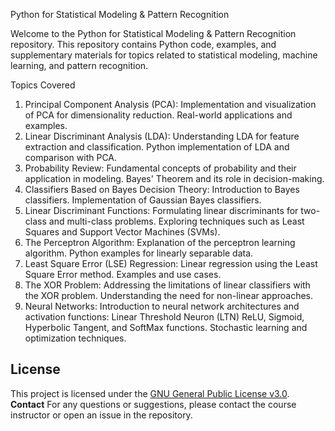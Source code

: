 Python for Statistical Modeling & Pattern Recognition

Welcome to the Python for Statistical Modeling & Pattern Recognition repository. This repository contains Python code, examples, and supplementary materials for topics related to statistical modeling, machine learning, and pattern recognition.

Topics Covered

1. Principal Component Analysis (PCA): 
    Implementation and visualization of PCA for dimensionality reduction.
    Real-world applications and examples.
2. Linear Discriminant Analysis (LDA):
    Understanding LDA for feature extraction and classification.
    Python implementation of LDA and comparison with PCA.
3. Probability Review:
    Fundamental concepts of probability and their application in modeling.
    Bayes' Theorem and its role in decision-making.
4. Classifiers Based on Bayes Decision Theory:
    Introduction to Bayes classifiers.
    Implementation of Gaussian Bayes classifiers.
5. Linear Discriminant Functions:
    Formulating linear discriminants for two-class and multi-class problems.
    Exploring techniques such as Least Squares and Support Vector Machines (SVMs).
6. The Perceptron Algorithm:
    Explanation of the perceptron learning algorithm.
    Python examples for linearly separable data.
7. Least Square Error (LSE) Regression:
    Linear regression using the Least Square Error method.
    Examples and use cases.
8. The XOR Problem:
    Addressing the limitations of linear classifiers with the XOR problem.
    Understanding the need for non-linear approaches.
9. Neural Networks:
    Introduction to neural network architectures and activation functions:
    Linear Threshold Neuron (LTN)
    ReLU, Sigmoid, Hyperbolic Tangent, and SoftMax functions.
    Stochastic learning and optimization techniques.

## License
This project is licensed under the [GNU General Public License v3.0](LICENSE).
**Contact**
For any questions or suggestions, please contact the course instructor or open an issue in the repository.
